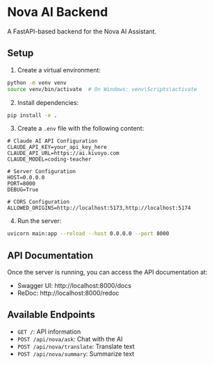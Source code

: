 # Nova AI Backend

A FastAPI-based backend for the Nova AI Assistant.

## Setup

1. Create a virtual environment:
```bash
python -m venv venv
source venv/bin/activate  # On Windows: venv\Scripts\activate
```

2. Install dependencies:
```bash
pip install -e .
```

3. Create a `.env` file with the following content:
```env
# Claude AI API Configuration
CLAUDE_API_KEY=your_api_key_here
CLAUDE_API_URL=https://ai.kivoyo.com
CLAUDE_MODEL=coding-teacher

# Server Configuration
HOST=0.0.0.0
PORT=8000
DEBUG=True

# CORS Configuration
ALLOWED_ORIGINS=http://localhost:5173,http://localhost:5174
```

4. Run the server:
```bash
uvicorn main:app --reload --host 0.0.0.0 --port 8000
```

## API Documentation

Once the server is running, you can access the API documentation at:
- Swagger UI: http://localhost:8000/docs
- ReDoc: http://localhost:8000/redoc

## Available Endpoints

- `GET /`: API information
- `POST /api/nova/ask`: Chat with the AI
- `POST /api/nova/translate`: Translate text
- `POST /api/nova/summary`: Summarize text
